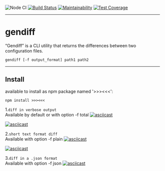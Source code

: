 ![Node CI](https://github.com/marazmatique/frontend-project-lvl2/workflows/Node%20CI/badge.svg?branch=master)
[![Build Status](https://travis-ci.com/marazmatique/frontend-project-lvl2.svg?branch=master)](https://travis-ci.com/marazmatique/frontend-project-lvl2)
[![Maintainability](https://api.codeclimate.com/v1/badges/8acd97f69cab0149ef32/maintainability)](https://codeclimate.com/github/marazmatique/frontend-project-lvl2/maintainability)
[![Test Coverage](https://api.codeclimate.com/v1/badges/8acd97f69cab0149ef32/test_coverage)](https://codeclimate.com/github/marazmatique/frontend-project-lvl2/test_coverage)
___
# gendiff
“Gendiff” is a CLI utility that returns the differences between two configuration files.

```
gendiff [-f output_format] path1 path2
```
___
##  **Install**
available to install as npm package named '>>><<<':
```
npm install >>><<<
```

1.```diff in verbose output```  
Available by default or with option -f total
[![asciicast](https://asciinema.org/a/eZjFR0dXJj5AegGs2rBJ1SgrI.svg)](https://asciinema.org/a/eZjFR0dXJj5AegGs2rBJ1SgrI)

[![asciicast](https://asciinema.org/a/9FRikBS6exEZoD3K8QCI1Hcbj.svg)](https://asciinema.org/a/9FRikBS6exEZoD3K8QCI1Hcbj)

2.```short text format diff```  
Available with option -f plain
[![asciicast](https://asciinema.org/a/mfDhVGx2hZJIOkpdsZ62em8E0.svg)](https://asciinema.org/a/mfDhVGx2hZJIOkpdsZ62em8E0)

[![asciicast](https://asciinema.org/a/kQxaSEkKIsYOc5LiMC1FItlr9.svg)](https://asciinema.org/a/kQxaSEkKIsYOc5LiMC1FItlr9)

3.```diff in a .json format```  
Available with option -f json
[![asciicast](https://asciinema.org/a/ftNpPOLuWXd3lrC7tqPddRpui.svg)](https://asciinema.org/a/ftNpPOLuWXd3lrC7tqPddRpui)